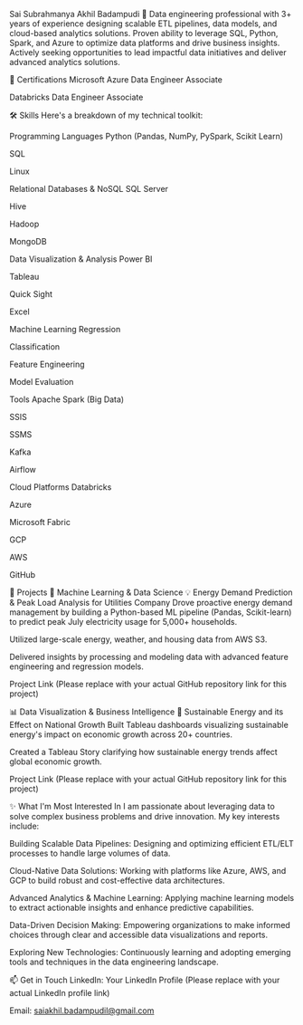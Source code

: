 Sai Subrahmanya Akhil Badampudi 👋
Data engineering professional with 3+ years of experience designing scalable ETL pipelines, data models, and cloud-based analytics solutions. Proven ability to leverage SQL, Python, Spark, and Azure to optimize data platforms and drive business insights. Actively seeking opportunities to lead impactful data initiatives and deliver advanced analytics solutions.

🌟 Certifications
Microsoft Azure Data Engineer Associate

Databricks Data Engineer Associate

🛠️ Skills
Here's a breakdown of my technical toolkit:

Programming Languages
Python (Pandas, NumPy, PySpark, Scikit Learn)

SQL

Linux

Relational Databases & NoSQL
SQL Server

Hive

Hadoop

MongoDB

Data Visualization & Analysis
Power BI

Tableau

Quick Sight

Excel

Machine Learning
Regression

Classification

Feature Engineering

Model Evaluation

Tools
Apache Spark (Big Data)

SSIS

SSMS

Kafka

Airflow

Cloud Platforms
Databricks

Azure

Microsoft Fabric

GCP

AWS

GitHub

🚀 Projects
🧠 Machine Learning & Data Science
💡 Energy Demand Prediction & Peak Load Analysis for Utilities Company
Drove proactive energy demand management by building a Python-based ML pipeline (Pandas, Scikit-learn) to predict peak July electricity usage for 5,000+ households.

Utilized large-scale energy, weather, and housing data from AWS S3.

Delivered insights by processing and modeling data with advanced feature engineering and regression models.

Project Link (Please replace with your actual GitHub repository link for this project)



📊 Data Visualization & Business Intelligence
🌳 Sustainable Energy and its Effect on National Growth
Built Tableau dashboards visualizing sustainable energy's impact on economic growth across 20+ countries.

Created a Tableau Story clarifying how sustainable energy trends affect global economic growth.

Project Link (Please replace with your actual GitHub repository link for this project)

✨ What I'm Most Interested In
I am passionate about leveraging data to solve complex business problems and drive innovation. My key interests include:

Building Scalable Data Pipelines: Designing and optimizing efficient ETL/ELT processes to handle large volumes of data.

Cloud-Native Data Solutions: Working with platforms like Azure, AWS, and GCP to build robust and cost-effective data architectures.

Advanced Analytics & Machine Learning: Applying machine learning models to extract actionable insights and enhance predictive capabilities.

Data-Driven Decision Making: Empowering organizations to make informed choices through clear and accessible data visualizations and reports.

Exploring New Technologies: Continuously learning and adopting emerging tools and techniques in the data engineering landscape.

📫 Get in Touch
LinkedIn: Your LinkedIn Profile (Please replace with your actual LinkedIn profile link)

Email: saiakhil.badampudil@gmail.com
